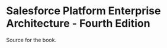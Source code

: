 Salesforce Platform Enterprise Architecture - Fourth Edition
============================================================

Source for the book.